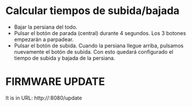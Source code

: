 # Calcular tiempos de subida/bajada
- Bajar la persiana del todo.
- Pulsar el botón de parada (central) durante 4 segundos. Los 3 botones empezarán a parpadear.
- Pulsar el botón de subida. Cuando la persiana llegue arriba, pulsamos nuevamente el botón de subida. Con esto quedará configurado el tiempo de subida y bajada de la persiana.

# FIRMWARE UPDATE
It is in URL: http://<ip>:8080/update

